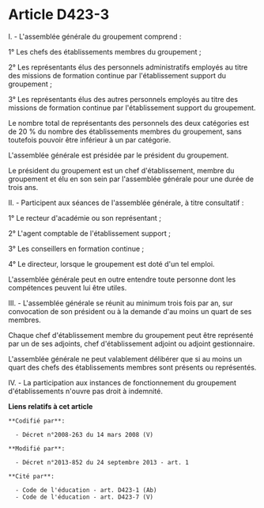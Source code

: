 # Article D423-3

I. - L'assemblée générale du groupement comprend :

1° Les chefs des établissements membres du groupement ;

2° Les représentants élus des personnels administratifs employés au titre des missions de formation continue par
l'établissement support du groupement ;

3° Les représentants élus des autres personnels employés au titre des missions de formation continue par l'établissement
support du groupement.

Le nombre total de représentants des personnels des deux catégories est de 20 % du nombre des établissements membres du
groupement, sans toutefois pouvoir être inférieur à un par catégorie.

L'assemblée générale est présidée par le président du groupement.

Le président du groupement est un chef d'établissement, membre du groupement et élu en son sein par l'assemblée générale pour
une durée de trois ans.

II. - Participent aux séances de l'assemblée générale, à titre consultatif :

1° Le recteur d'académie ou son représentant ; 

2° L'agent comptable de l'établissement support ; 

3° Les conseillers en formation continue ;

4° Le directeur, lorsque le groupement est doté d'un tel emploi.

L'assemblée générale peut en outre entendre toute personne dont les compétences peuvent lui être utiles.

III. - L'assemblée générale se réunit au minimum trois fois par an, sur convocation de son président ou à la demande d'au
moins un quart de ses membres.

Chaque chef d'établissement membre du groupement peut être représenté par un de ses adjoints, chef d'établissement adjoint ou
adjoint gestionnaire.

L'assemblée générale ne peut valablement délibérer que si au moins un quart des chefs des établissements membres sont
présents ou représentés.

IV. - La participation aux instances de fonctionnement du groupement d'établissements n'ouvre pas droit à indemnité.

**Liens relatifs à cet article**

	**Codifié par**:

	  - Décret n°2008-263 du 14 mars 2008 (V)

	**Modifié par**:

	  - Décret n°2013-852 du 24 septembre 2013 - art. 1

	**Cité par**:

	  - Code de l'éducation - art. D423-1 (Ab)
	  - Code de l'éducation - art. D423-7 (V)
